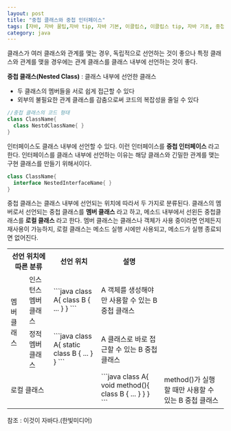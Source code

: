 ```yaml
---
layout: post
title: "중첩 클래스와 중첩 인터페이스"
tags: [자바, 자바 꿀팁,자바 tip, 자바 기본, 이클립스, 이클립스 tip, 자바 기초, 중첩 클래스, 자바 중첩 클래스, 중첩 인터페이스, 자바 중첩, 자바 클래스]
category: java
---
```

클래스가 여러 클래스와 관계를 맺는 경우, 독립적으로 선언하는 것이 좋으나 특정 클래스와 관계를 맺을 경우에는 관계 클래스를 클래스 내부에 선언하는 것이 좋다.

**중첩 클래스(Nested Class)** : 클래스 내부에 선언한 클래스
  * 두 클래스의 멤버들을 서로 쉽게 접근할 수 있다
  * 외부의 불필요한 관계 클래스를 감춤으로써 코드의 복잡성을 줄일 수 있다

```java
//중첩 클래스의 코드 형태
class ClassName{
  class NestdClassName{ }
}
```

인터페이스도 클래스 내부에 선언할 수 있다. 이런 인터페이스를 **중첩 인터페이스** 라고 한다.
인터페이스를 클래스 내부에 선언하는 이유는 해당 클래스와 긴밀한 관계를 맺는 구현 클래스를 만들기 위해서이다.
```java
class ClassName{
  interface NestedInterfaceName{ }
}
```


중첩 클래스는 클래스 내부에 선언되는 위치에 따라서 두 가지로 분류된다. 클래스의 멤버로서 선언되는 중첩 클래스를 **멤버 클래스** 라고 하고, 메소드 내부에서 선왼든 중첩클래스를 **로컬 클래스** 라고 한다. 멤버 클래스는 클래스나 객체가 사용 중이라면 언제든지 재사용이 가능하지, 로컬 클래스는 메소드 실행 시에만 사용되고, 메소드가 실행 종료되면 없어진다.

<table>
<tr>
<th colspan = "2">선언 위치에 따른 분류</th>
<th>선언 위치</th>
<th>설명</th>
</tr>
<tr>
<td rowspan = "2">멤버클래스</td>
<td>인스턴스 멤버 클래스</td>
<td>```java class A{   class B { ... } } ```</td>
<td>A 객체를 생성해야만 사용할 수 있는 B 중첩 클래스</td>
</tr>
<tr>
<td>정적 멤버 클래스</td>
<td>```java class A{   static class B { ... } } ```</td>
<td>A 클래스로 바로 접근할 수 있는 B 중첩 클래스</td>
</tr>
<tr>
<td colspan = "2">로컬 클래스<td>
<td>```java class A{   void method(){     class B { ... }   } } ```</td>
<td>method()가 실행할 때만 사용할 수 있는 B 중첩 클래스</td>
</tr>
</table>

참조 : 이것이 자바다.(한빛미디어)
